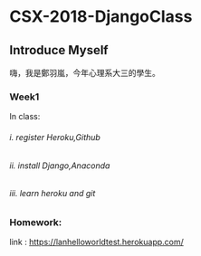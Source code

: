 # CSX-2018-DjangoClass

## Introduce Myself

嗨，我是鄭羽嵐，今年心理系大三的學生。

### Week1

In class:

  ###### i. register Heroku,Github

  ###### ii. install Django,Anaconda

  ###### iii. learn heroku and git

### Homework:

link : https://lanhelloworldtest.herokuapp.com/

